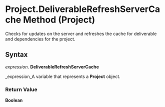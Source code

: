 
# Project.DeliverableRefreshServerCache Method (Project)

Checks for updates on the server and refreshes the cache for deliverable and dependencies for the project.


## Syntax

 _expression_. **DeliverableRefreshServerCache**

 _expression_A variable that represents a  **Project** object.


### Return Value

 **Boolean**

